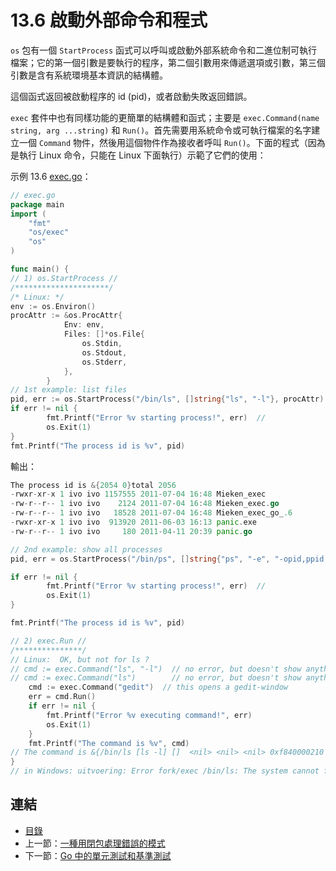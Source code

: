 # 13.6 啟動外部命令和程式

`os` 包有一個 `StartProcess` 函式可以呼叫或啟動外部系統命令和二進位制可執行檔案；它的第一個引數是要執行的程序，第二個引數用來傳遞選項或引數，第三個引數是含有系統環境基本資訊的結構體。

這個函式返回被啟動程序的 id (pid)，或者啟動失敗返回錯誤。

`exec` 套件中也有同樣功能的更簡單的結構體和函式；主要是 `exec.Command(name string, arg ...string)` 和 `Run()`。首先需要用系統命令或可執行檔案的名字建立一個 `Command` 物件，然後用這個物件作為接收者呼叫 `Run()`。下面的程式（因為是執行 Linux 命令，只能在 Linux 下面執行）示範了它們的使用：

示例 13.6 [exec.go](examples/chapter_13/exec.go)：

```go
// exec.go
package main
import (
	"fmt"
    "os/exec"
	"os"
)

func main() {
// 1) os.StartProcess //
/*********************/
/* Linux: */
env := os.Environ()
procAttr := &os.ProcAttr{
			Env: env,
			Files: []*os.File{
				os.Stdin,
				os.Stdout,
				os.Stderr,
			},
		}
// 1st example: list files
pid, err := os.StartProcess("/bin/ls", []string{"ls", "-l"}, procAttr)  
if err != nil {
		fmt.Printf("Error %v starting process!", err)  //
		os.Exit(1)
}
fmt.Printf("The process id is %v", pid)
```

輸出：

``` go
The process id is &{2054 0}total 2056
-rwxr-xr-x 1 ivo ivo 1157555 2011-07-04 16:48 Mieken_exec
-rw-r--r-- 1 ivo ivo    2124 2011-07-04 16:48 Mieken_exec.go
-rw-r--r-- 1 ivo ivo   18528 2011-07-04 16:48 Mieken_exec_go_.6
-rwxr-xr-x 1 ivo ivo  913920 2011-06-03 16:13 panic.exe
-rw-r--r-- 1 ivo ivo     180 2011-04-11 20:39 panic.go
```

```go
// 2nd example: show all processes
pid, err = os.StartProcess("/bin/ps", []string{"ps", "-e", "-opid,ppid,comm"}, procAttr)  

if err != nil {
		fmt.Printf("Error %v starting process!", err)  //
		os.Exit(1)
}

fmt.Printf("The process id is %v", pid)
```

```go
// 2) exec.Run //
/***************/
// Linux:  OK, but not for ls ?
// cmd := exec.Command("ls", "-l")  // no error, but doesn't show anything ?
// cmd := exec.Command("ls")  		// no error, but doesn't show anything ?
	cmd := exec.Command("gedit")  // this opens a gedit-window
	err = cmd.Run()
	if err != nil {
		fmt.Printf("Error %v executing command!", err)
		os.Exit(1)
	}
	fmt.Printf("The command is %v", cmd)
// The command is &{/bin/ls [ls -l] []  <nil> <nil> <nil> 0xf840000210 <nil> true [0xf84000ea50 0xf84000e9f0 0xf84000e9c0] [0xf84000ea50 0xf84000e9f0 0xf84000e9c0] [] [] 0xf8400128c0}
}
// in Windows: uitvoering: Error fork/exec /bin/ls: The system cannot find the path specified. starting process!
```

## 連結

- [目錄](directory.md)
- 上一節：[一種用閉包處理錯誤的模式](13.5.md)
- 下一節：[Go 中的單元測試和基準測試](13.7.md)
